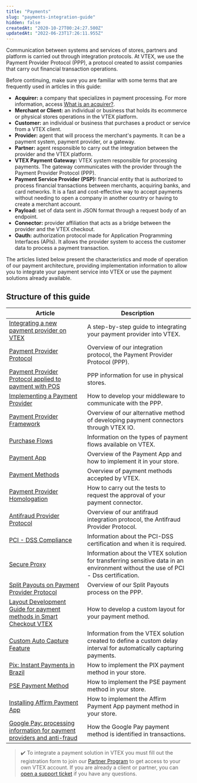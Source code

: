 ```yaml
---
title: "Payments"
slug: "payments-integration-guide"
hidden: false
createdAt: "2020-10-27T00:24:27.500Z"
updatedAt: "2022-06-23T17:26:11.955Z"
---
```

Communication between systems and services of stores, partners and platform is carried out through integration protocols. At VTEX, we use the Payment Provider Protocol (PPP), a protocol created to assist companies that carry out financial transaction operations.

Before continuing, make sure you are familiar with some terms that are frequently used in articles in this guide:

* **Acquirer:** a company that specializes in payment processing. For more information, access [What is an acquirer?](https://help.vtex.com/en/tutorial/what-is-an-acquirer--7N1oRTG8dGmOiIugC0cs4E).
* **Merchant or Client:** an individual or business that holds its ecommerce or physical stores operations in the VTEX platform.
* **Customer:** an individual or business that purchases a product or service from a VTEX client.
* **Provider:** agent that will process the merchant's payments. It can be a payment system, payment provider, or a gateway.
* **Partner:**  agent responsible to carry out the integration between the provider and the VTEX platform.
* **VTEX Payment Gateway:** VTEX system responsible for processing payments. The gateway communicates with the provider through the Payment Provider Protocol (PPP).
* **Payment Service Provider (PSP):**  financial entity that is authorized to process financial transactions between merchants, acquiring banks, and card networks. It is a fast and cost-effective way to accept payments without needing to open a company in another country or having to create a merchant account.
* **Payload:** set of data sent in JSON format through a request body of an endpoint.
* **Connector:** provider affiliation that acts as a bridge between the provider and the VTEX checkout.
* **Oauth:** authorization protocol made for Application Programming Interfaces (APIs). It allows the provider system to access the customer data to process a payment transaction.

The articles listed below present the characteristics and mode of operation of our payment architecture, providing implementation information to allow you to integrate your payment service into VTEX or use the payment solutions already available.

## Structure of this guide

| Article                                                                                                                                                                                | Description                                                                                                                       |
| -------------------------------------------------------------------------------------------------------------------------------------------------------------------------------------- | --------------------------------------------------------------------------------------------------------------------------------- |
| [Integrating a new payment provider on VTEX](https://developers.vtex.com/docs/guides/integrating-a-new-payment-provider-on-vtex)                                                          | A step-by-step guide to integrating your payment provider into VTEX.                                                              |
| [Payment Provider Protocol](https://developers.vtex.com/docs/guides/payments-integration-payment-provider-protocol)                                                                       | Overview of our integration protocol, the Payment Provider Protocol (PPP).                                                        |
| [Payment Provider Protocol applied to payment with POS](https://developers.vtex.com/docs/guides/payments-integration-ppp-applied-to-pos)                                                  | PPP information for use in physical stores.                                                                                       |
| [Implementing a Payment Provider](https://developers.vtex.com/docs/guides/payments-integration-implementing-a-payment-provider)                                                           | How to develop your middleware to communicate with the PPP.                                                                       |
| [Payment Provider Framework](https://developers.vtex.com/docs/guides/payments-integration-payment-provider-framework)                                                                     | Overview of our alternative method of developing payment connectors through VTEX IO.                                              |
| [Purchase Flows](https://developers.vtex.com/docs/guides/payments-integration-purchase-flows)                                                                                             | Information on the types of payment flows available on VTEX.                                                                      |
| [Payment App](https://developers.vtex.com/docs/guides/payments-integration-payment-app)                                                                                                   | Overview of the Payment App and how to implement it in your store.                                                                |
| [Payment Methods](https://developers.vtex.com/docs/guides/payments-integration-payment-methods)                                                                                           | Overview of payment methods accepted by VTEX.                                                                                     |
| [Payment Provider Homologation](https://developers.vtex.com/docs/guides/payments-integration-payment-provider-homologation)                                                               | How to carry out the tests to request the approval of your payment connector.                                                     |
| [Antifraud Provider Protocol](https://developers.vtex.com/docs/guides/how-the-integration-protocol-between-vtex-and-antifraud-companies-works)                                            | Overview of our antifraud integration protocol, the Antifraud Provider Protocol.                                                  |
| [PCI - DSS Compliance](https://developers.vtex.com/docs/guides/payments-integration-pci-dss-compliance)                                                                                   | Information about the PCI-DSS certification and when it is required.                                                              |
| [Secure Proxy](https://developers.vtex.com/docs/guides/payments-integration-secure-proxy)                                                                                                 | Information about the VTEX solution for transferring sensitive data in an environment without the use of PCI - Dss certification. |
| [Split Payouts on Payment Provider Protocol](https://developers.vtex.com/docs/guides/split-payouts-on-payment-provider-protocol)                                                          | Overview of our Split Payouts process on the PPP.                                                                                 |
| [Layout Development Guide for payment methods in Smart Checkout VTEX](https://developers.vtex.com/docs/guides/layout-development-guide-for-payment-methods-in-smart-checkout-vtex)        | How to develop a custom layout for your payment method.                                                                           |
| [Custom Auto Capture Feature](https://developers.vtex.com/docs/guides/custom-auto-capture-feature)                                                                                        | Information from the VTEX solution created to define a custom delay interval for automatically capturing payments.                |
| [Pix: Instant Payments in Brazil](https://developers.vtex.com/docs/guides/payments-integration-pix-instant-payments-in-brazil)                                                            | How to implement the PIX payment method in your store.                                                                            |
| [PSE Payment Method](https://developers.vtex.com/docs/guides/pse-payment-method)                                                                                                          | How to implement the PSE payment method in your store.                                                                            |
| [Installing Affirm Payment App](https://developers.vtex.com/docs/guides/installing-affirm-payment-app-1)                                                                                  | How to implement the Affirm Payment App payment method in your store.                                                             |
| [Google Pay: processing information for payment providers and anti-fraud](https://developers.vtex.com/docs/guides/google-pay-processing-information-for-payment-providers-and-anti-fraud) | How the Google Pay payment method is identified in transactions.                                                                  |

> ✔️ To integrate a payment solution in VTEX you must fill out the registration form to join our [Partner Program](https://vtex.com/us-en/partner/) to get access to your own VTEX account. If you are already a client or partner, you can [open a support ticket](https://help.vtex.com/en/tutorial/opening-tickets-to-vtex-support--16yOEqpO32UQYygSmMSSAM) if you have any questions.

